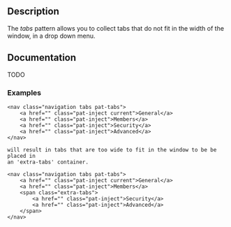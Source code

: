 ## Description

The *tabs* pattern allows you to collect tabs that do not fit in the width of the window, in a drop down menu.

## Documentation

TODO

### Examples

    <nav class="navigation tabs pat-tabs">
        <a href="" class="pat-inject current">General</a>
        <a href="" class="pat-inject">Members</a>
        <a href="" class="pat-inject">Security</a>
        <a href="" class="pat-inject">Advanced</a>
    </nav>

    will result in tabs that are too wide to fit in the window to be be placed in 
    an 'extra-tabs' container.
    
    <nav class="navigation tabs pat-tabs">
        <a href="" class="pat-inject current">General</a>
        <a href="" class="pat-inject">Members</a>
        <span class="extra-tabs">
            <a href="" class="pat-inject">Security</a>
            <a href="" class="pat-inject">Advanced</a>
        </span>
    </nav>

<!-- ### Option reference

Tabs can be configured through a `data-pat-tabs` attribute.
The available options are:

| Field | Default | Options | Description |
| ----- | ------- | ----------- | ----------- |

-->